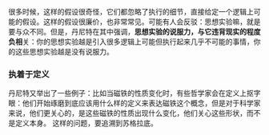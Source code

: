 很多时候，这样的假设很奇怪，它们都忽略了执行的细节，直接给定一个逻辑上可能的假设。这样的假设很廉价，也非常常见。可能有人会反驳：思想实验嘛，就是要与众不同。但是，丹尼特在其中强调，**思想实验的说服力，与它违背现实的程度负相**关：你的思想实验越是引入很多逻辑上可能但执行起来几乎不可能的事情，你的这些思想实验越是没有说服力。

### 执着于定义
丹尼特又举出了一些例子：比如当磁铁的性质变化时，有些哲学家会在定义上抠字眼：他们开始琢磨到底应该用什么样的定义来表达磁铁这个概念，但是对于科学家来说，他们更关心的，是这些磁铁的性质出现什么变化，他们关心这些形状，而不是定义本身。
这样的问题，要追溯到苏格拉底。